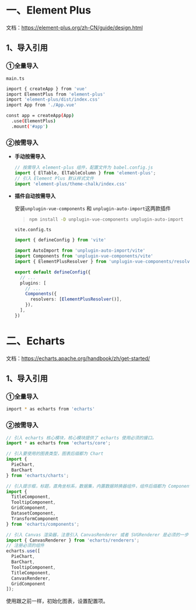 # 一、Element Plus

文档：https://element-plus.org/zh-CN/guide/design.html

## 1、导入引用

### ①全量导入

`main.ts`

```bash
import { createApp } from 'vue'
import ElementPlus from 'element-plus'
import 'element-plus/dist/index.css'
import App from './App.vue'

const app = createApp(App)
  .use(ElementPlus)
  .mount('#app')
```

### ②按需导入

- **手动按需导入**

  ```ts
  // 按需导入 element-plus 组件，配置文件为 babel.config.js
  import { ElTable, ElTableColumn } from 'element-plus';
  // 引入 Element Plus 默认样式文件
  import 'element-plus/theme-chalk/index.css'
  ```

- **插件自动按需导入**

  安装`unplugin-vue-components` 和 `unplugin-auto-import`这两款插件

  > ```bash
  > npm install -D unplugin-vue-components unplugin-auto-import
  > ```
  
  `vite.config.ts`
  
  ```ts
  import { defineConfig } from 'vite'
  
  import AutoImport from 'unplugin-auto-import/vite'
  import Components from 'unplugin-vue-components/vite'
  import { ElementPlusResolver } from 'unplugin-vue-components/resolvers'
  
  export default defineConfig({
    // ...
    plugins: [
      // ...
      Components({
        resolvers: [ElementPlusResolver()],
      }),
    ],
  }) 
  ```
  
# 二、Echarts

文档：https://echarts.apache.org/handbook/zh/get-started/

## 1、导入引用

### ①全量导入

```bash
import * as echarts from 'echarts'
```

### ②按需导入

```ts
// 引入 echarts 核心模块，核心模块提供了 echarts 使用必须的接口。
import * as echarts from 'echarts/core';

// 引入要使用的图表类型，图表后缀都为 Chart  
import { 
  PieChart, 
  BarChart 
} from 'echarts/charts';

// 引入提示框，标题，直角坐标系，数据集，内置数据转换器组件，组件后缀都为 Component
import {
  TitleComponent,
  TooltipComponent,
  GridComponent,
  DatasetComponent,
  TransformComponent
} from 'echarts/components';

// 引入 Canvas 渲染器，注意引入 CanvasRenderer 或者 SVGRenderer 是必须的一步
import { CanvasRenderer } from 'echarts/renderers';
// 注册必须的组件
echarts.use([
  PieChart, 
  BarChart, 
  TooltipComponent, 
  TitleComponent, 
  CanvasRenderer, 
  GridComponent
]);
```

使用跟之前一样，初始化图表，设置配置项。
